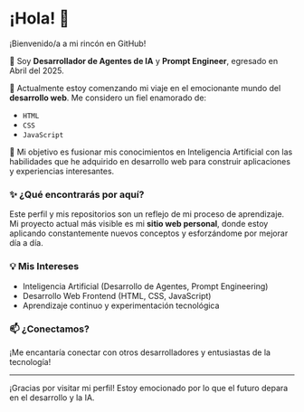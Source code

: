 # ¡Hola! 👋 

¡Bienvenido/a a mi rincón en GitHub!

🤖 Soy **Desarrollador de Agentes de IA** y **Prompt Engineer**, egresado en Abril del 2025.

🌱 Actualmente estoy comenzando mi viaje en el emocionante mundo del **desarrollo web**. Me considero un fiel enamorado de:

* `HTML`
* `CSS`
* `JavaScript`

🚀 Mi objetivo es fusionar mis conocimientos en Inteligencia Artificial con las habilidades que he adquirido en desarrollo web para construir aplicaciones y experiencias interesantes.

### ✨ ¿Qué encontrarás por aquí?

Este perfil y mis repositorios son un reflejo de mi proceso de aprendizaje. Mi proyecto actual más visible es mi **sitio web personal**, donde estoy aplicando constantemente nuevos conceptos y esforzándome por mejorar día a día.

### 💡 Mis Intereses

* Inteligencia Artificial (Desarrollo de Agentes, Prompt Engineering)
* Desarrollo Web Frontend (HTML, CSS, JavaScript)
* Aprendizaje continuo y experimentación tecnológica

### 📫 ¿Conectamos?

¡Me encantaría conectar con otros desarrolladores y entusiastas de la tecnología!

---

¡Gracias por visitar mi perfil! Estoy emocionado por lo que el futuro depara en el desarrollo y la IA.
